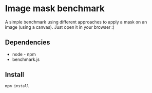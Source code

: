 Image mask benchmark
====================

A simple benchmark using different approaches to apply a mask on an image
(using a canvas). Just open it in your browser :)

Dependencies
------------

  * node - npm
  * benchmark.js

Install
-------

```
npm install
```


